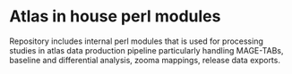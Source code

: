 # Atlas in house perl modules

Repository includes internal perl modules that is used for processing studies in atlas data production pipeline particularly handling MAGE-TABs, baseline and differential analysis, zooma mappings, release data exports. 
